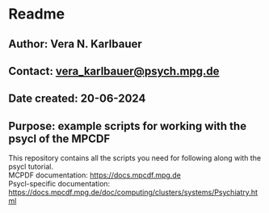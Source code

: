 # Readme
## Author: Vera N. Karlbauer
## Contact: vera_karlbauer@psych.mpg.de
## Date created: 20-06-2024
## Purpose: example scripts for working with the psycl of the MPCDF

This repository contains all the scripts you need for following along with the psycl tutorial.  
MCPDF documentation: https://docs.mpcdf.mpg.de  
Psycl-specific documentation: https://docs.mpcdf.mpg.de/doc/computing/clusters/systems/Psychiatry.html  
